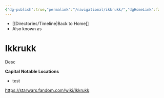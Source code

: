 ```yaml
---
{"dg-publish":true,"permalink":"/navigational/ikkrukk/","dgHomeLink":false}
---
```


- [[Directories/Timeline\|Back to Home]]
- Also known as 

# Ikkrukk
Desc

**Capital**
**Notable Locations**
- test

https://starwars.fandom.com/wiki/Ikkrukk